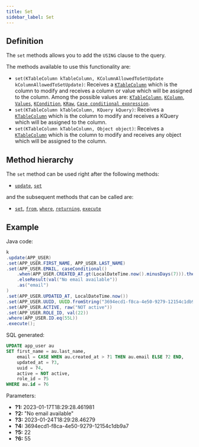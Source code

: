 ```yaml
---
title: Set
sidebar_label: Set
---
```


## Definition

The `set` methods allows you to add the `USING` clause to the query.

The methods available to use this functionality are:

- `set(KTableColumn kTableColumn, KColumnAllowedToSetUpdate kColumnAllowedToSetUpdate)`: Receives a [`KTableColumn`](/docs/misc/select-list-values#1-ktablecolumn) which is the column to modify and receives a column or value which will be assigned to the column. Among the possible values are: [`KTableColumn`](/docs/misc/select-list-values#1-ktablecolumn), [`KColumn`](/docs/misc/select-list-values#2-kcolumn), [`Values`](/docs/misc/select-list-values#3-values), [`KCondition`](/docs/misc/select-list-values#4-kcondition), [`KRaw`](/docs/misc/select-list-values#7-kraw), [`Case conditional expression`](/docs/misc/select-list-values#8-case-conditional-expression).
- `set(KTableColumn kTableColumn, KQuery kQuery)`: Receives a [`KTableColumn`](/docs/misc/select-list-values#1-ktablecolumn) which is the column to modify and receives a KQuery which will be assigned to the column.
- `set(KTableColumn kTableColumn, Object object)`: Receives a [`KTableColumn`](/docs/misc/select-list-values#1-ktablecolumn) which is the column to modify and receives any object which will be assigned to the column.

## Method hierarchy

The `set` method can be used right after the following methods:

- [`update`](/docs/update-statement/update/), [`set`](/docs/update-statement/set/)

and the subsequent methods that can be called are:

- [`set`](/docs/update-statement/set/), [`from`](/docs/update-statement/from/), [`where`](/docs/update-statement/where/), [`returning`](/docs/update-statement/returning), [`execute`](/docs/select-statement/select/)

## Example

Java code:

```java
k
.update(APP_USER)
.set(APP_USER.FIRST_NAME, APP_USER.LAST_NAME)
.set(APP_USER.EMAIL, caseConditional()
    .when(APP_USER.CREATED_AT.gt(LocalDateTime.now().minusDays(7))).then(APP_USER.EMAIL)
    .elseResult(val("No email available"))
    .as("email")
)
.set(APP_USER.UPDATED_AT, LocalDateTime.now())
.set(APP_USER.UUID, UUID.fromString("3694ecd1-f8ca-4e50-9279-12154c1db9a7"))
.set(APP_USER.ACTIVE, raw("NOT active"))
.set(APP_USER.ROLE_ID, val(22))
.where(APP_USER.ID.eq(55L))
.execute();
```

SQL generated:

```sql
UPDATE app_user au 
SET first_name = au.last_name,
    email = CASE WHEN au.created_at > ?1 THEN au.email ELSE ?2 END,
    updated_at = ?3,
    uuid = ?4,
    active = NOT active,
    role_id = ?5
WHERE au.id = ?6
```

Parameters:

- **?1:** 2023-01-17T18:29:28.461981
- **?2:** "No email available"
- **?3:** 2023-01-24T18:29:28.46279
- **?4:** 3694ecd1-f8ca-4e50-9279-12154c1db9a7
- **?5:** 22
- **?6:** 55